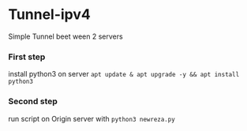# Tunnel-ipv4
 Simple Tunnel beet ween 2 servers

### First step
install python3 on server `apt update & apt upgrade -y && apt install python3`

### Second step
run script on Origin server with ```python3 newreza.py```